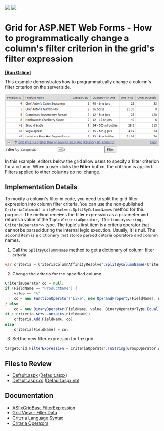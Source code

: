 <!-- default badges list -->
[![](https://img.shields.io/badge/Open_in_DevExpress_Support_Center-FF7200?style=flat-square&logo=DevExpress&logoColor=white)](https://supportcenter.devexpress.com/ticket/details/E4641)
[![](https://img.shields.io/badge/📖_How_to_use_DevExpress_Examples-e9f6fc?style=flat-square)](https://docs.devexpress.com/GeneralInformation/403183)
<!-- default badges end -->

# Grid for ASP.NET Web Forms - How to programmatically change a column's filter criterion in the grid's filter expression
<!-- run online -->
**[[Run Online]](https://codecentral.devexpress.com/e4641/)**
<!-- run online end -->

This example demonstrates how to programmatically change a column's filter criterion on the server side.

![Filtered Grid](grid-filter-criteria.png)

In this example, editors below the grid allow users to specify a filter criterion for a column. When a user clicks the **Filter** button, the criterion is applied. Filters applied to other columns do not change.

## Implementation Details

To modify a column's filter in code, you need to split the grid filter expression into column filter criteria. You can use the non-published `CriteriaColumnAffinityResolver.SplitByColumnNames` method for this purpose. The method receives the filter expression as a parameter and returns a value of the `Tuple<CriteriaOperator, IDictionary<string, CriteriaOperator>>` type. The tuple's first item is a criteria operator that cannot be parsed during the internal logic execution. Usually, it is null. The second item is a dictionary that stores parsed criteria operators and column names.

1. Call the `SplitByColumnNames` method to get a dictionary of column filter criteria.

```csharp
var criteria = CriteriaColumnAffinityResolver.SplitByColumnNames(CriteriaOperator.Parse(targetGrid.FilterExpression)).Item2;
```

2. Change the criteria for the specified column.

```csharp
CriteriaOperator co = null;
if (FieldName == "ProductName") {
    value += "%";
    co = new FunctionOperator("Like", new OperandProperty(FieldName), new OperandValue(value));
} else
    co = new BinaryOperator(FieldName, value, BinaryOperatorType.Equal);
if (!criteria.Keys.Contains(FieldName))
    criteria.Add(FieldName, co); 
else
    criteria[FieldName] = co; 
```

3. Set the new filter expression for the grid.

```csharp
targetGrid.FilterExpression = CriteriaOperator.ToString(GroupOperator.And(criteria.Values));
```

## Files to Review

* [Default.aspx](./CS/WebSite/Default.aspx) ([Default.aspx](./VB/WebSite/Default.aspx))
* [Default.aspx.cs](./CS/WebSite/Default.aspx.cs) ([Default.aspx.vb](./VB/WebSite/Default.aspx.vb))

## Documentation

* [ASPxGridBase.FilterExpression](https://docs.devexpress.com/AspNet/DevExpress.Web.ASPxGridBase.FilterExpression)
* [Grid View - Filter Data](https://docs.devexpress.com/AspNet/3716/components/grid-view/concepts/filter-data)
* [Criteria Language Syntax](https://docs.devexpress.com/CoreLibraries/4928/devexpress-data-library/criteria-language-syntax)
* [Criteria Operators](https://docs.devexpress.com/CoreLibraries/2129/devexpress-data-library/criteria-operators)

